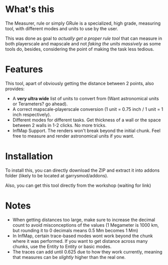 # What's this
The Measurer, rule or simply GRule is a specialized, high grade, measuring tool, with different modes and units to use by the user.

This was done as goal to *actually get a proper rule tool* that can measure in both playerscale and mapscale and not *faking the units massively* as some tools do, besides, considering the point of making the task less tedious.
# Features

This tool, apart of obviously getting the distance between 2 points, also provides:
- A **very ultra wide** list of units to convert from (Want astronomical units or Terameters? go ahead).
- A correct mapscale-playerscale conversion (1 unit = 0.75 inch / 1 unit = 1 inch respectively).
- Different modes for different tasks. Get thickness of a wall or the space between 2 walls in 1-2 clicks. No more tricks.
- InfMap Support. The renders won't break beyond the initial chunk. Feel free to measure and render astronomical units if you want.

# Installation

To install this, you can directly download the ZIP and extract it into addons folder (likely to be located at garrysmod/addons).

Also, you can get this tool directly from the workshop (waiting for link)

# Notes

- When getting distances too large, make sure to increase the decimal count to avoid misconceptions of the values (1 Megameter is 1000 km, but rounding it to 0 decimals means 0.5 Mm becomes 1 Mm)
- In InfMap, certain trace-based modes wont work beyond the chunk where it was performed. If you want to get distance across many chunks, use the Entity to Entity or basic modes.
- The traces can add until 0.625 due to how they work currently, meaning that measures can be *slightly* higher than the real one.
